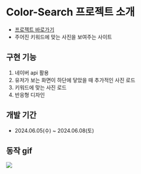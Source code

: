 # Color-Search 프로젝트 소개

- [프로젝트 바로가기](https://color-search-rho.vercel.app/)
- 주어진 키워드에 맞는 사진을 보여주는 사이트

## 구현 기능

1. 네이버 api 활용
2. 유저가 보는 화면이 하단에 닿았을 때 추가적인 사진 로드
3. 키워드에 맞는 사진 로드
4. 반응형 디자인

## 개발 기간

- 2024.06.05(수) ~ 2024.06.08(토)

## 동작 gif

<img src="https://github.com/memolovel/recommend-look/assets/112806153/43e9b1ed-38b1-4bad-be5b-5b1d6ead517d">
